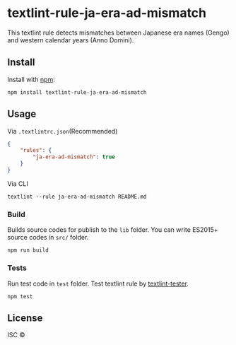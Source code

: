 # textlint-rule-ja-era-ad-mismatch

This textlint rule detects mismatches between Japanese era names (Gengo) and western calendar years (Anno Domini).

## Install

Install with [npm](https://www.npmjs.com/):

    npm install textlint-rule-ja-era-ad-mismatch

## Usage

Via `.textlintrc.json`(Recommended)

```json
{
    "rules": {
        "ja-era-ad-mismatch": true
    }
}
```

Via CLI

```
textlint --rule ja-era-ad-mismatch README.md
```

### Build

Builds source codes for publish to the `lib` folder.
You can write ES2015+ source codes in `src/` folder.

    npm run build

### Tests

Run test code in `test` folder.
Test textlint rule by [textlint-tester](https://github.com/textlint/textlint-tester).

    npm test

## License

ISC © 
